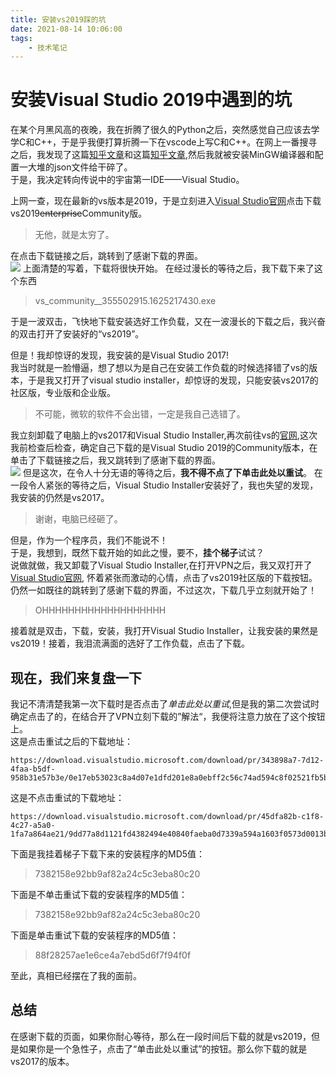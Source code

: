 ```yaml
---
title: 安装vs2019踩的坑
date: 2021-08-14 10:06:00
tags:
    - 技术笔记
---
```


# 安装Visual Studio 2019中遇到的坑
在某个月黑风高的夜晚，我在折腾了很久的Python之后，突然感觉自己应该去学学C和C++，于是乎我便打算折腾一下在vscode上写C和C++。在网上一番搜寻之后，我发现了这篇[知乎文章](https://zhuanlan.zhihu.com/p/87864677)和这篇[知乎文章](https://zhuanlan.zhihu.com/p/147366852),然后我就被安装MinGW编译器和配置一大堆的json文件给干碎了。<br>
于是，我决定转向传说中的宇宙第一IDE——Visual Studio。<br>
<!--more-->
上网一查，现在最新的vs版本是2019，于是立刻进入[Visual Studio官网](https://visualstudio.microsoft.com/zh-hans/vs/)点击下载vs2019<del>enterprise</del>Community版。<br>
> 无他，就是太穷了。<br>

在点击下载链接之后，跳转到了感谢下载的界面。<br>
![](./question-in-install-vs-2019/1.png)
上面清楚的写着，下载将很快开始。
在经过漫长的等待之后，我下载下来了这个东西
>vs_community__355502915.1625217430.exe

于是一波双击，飞快地下载安装选好工作负载，又在一波漫长的下载之后，我兴奋的双击打开了安装好的“vs2019”。

但是！我却惊讶的发现，我安装的是Visual Studio 2017!   
我当时就是一脸懵逼，想了想以为是自己在安装工作负载的时候选择错了vs的版本，于是我又打开了visual studio installer，却惊讶的发现，只能安装vs2017的社区版，专业版和企业版。
>不可能，微软的软件不会出错，一定是我自己选错了。

我立刻卸载了电脑上的vs2017和Visual Studio Installer,再次前往vs的[官网](https://visualstudio.microsoft.com/zh-hans/vs/),这次我前检查后检查，确定自己下载的是Visual Studio 2019的Community版本，在单击了下载链接之后，我又跳转到了感谢下载的界面。   
![](./question-in-install-vs-2019/1.png)
但是这次，在令人十分无语的等待之后，<strong>我不得不点了下单击此处以重试</strong>。
在一段令人紧张的等待之后，Visual Studio Installer安装好了，我也失望的发现，我安装的仍然是vs2017。
>谢谢，电脑已经砸了。

但是，作为一个程序员，我们不能说不！  
于是，我想到，既然下载开始的如此之慢，要不，<b>挂个梯子</b>试试？  
说做就做，我又卸载了Visual Studio Installer,在打开VPN之后，我又双打开了[Visual Studio官网](https://visualstudio.microsoft.com/zh-hans/vs/), 怀着紧张而激动的心情，点击了vs2019社区版的下载按钮。仍然一如既往的跳转到了感谢下载的界面，不过这次，下载几乎立刻就开始了！
>OHHHHHHHHHHHHHHHHHHH

接着就是双击，下载，安装，我打开Visual Studio Installer，让我安装的果然是vs2019！接着，我泪流满面的选好了工作负载，点击了下载。  

## 现在，我们来复盘一下
我记不清清楚我第一次下载时是否点击了<i>单击此处以重试</i>,但是我的第二次尝试时确定点击了的，在结合开了VPN立刻下载的”解法“，我便将注意力放在了这个按钮上。  
这是点击重试之后的下载地址：
```
https://download.visualstudio.microsoft.com/download/pr/343898a7-7d12-4faa-b5df-958b31e57b3e/0e17eb53023c8a4d07e1dfd201e8a0ebff2c56c74ad594c8f02521fb5b27c7db/vs_Community.exe
```
这是不点击重试的下载地址：
```
https://download.visualstudio.microsoft.com/download/pr/45dfa82b-c1f8-4c27-a5a0-1fa7a864ae21/9dd77a8d1121fd4382494e40840faeba0d7339a594a1603f0573d0013b0f0fa5/vs_Community.exe
```
下面是我挂着梯子下载下来的安装程序的MD5值：
>7382158e92bb9af82a24c5c3eba80c20

下面是不单击重试下载的安装程序的MD5值：
>7382158e92bb9af82a24c5c3eba80c20

下面是单击重试下载的安装程序的MD5值：
>88f28257ae1e6ce4a7ebd5d6f7f94f0f

至此，真相已经摆在了我的面前。

## 总结
在感谢下载的页面，如果你耐心等待，那么在一段时间后下载的就是vs2019，但是如果你是一个急性子，点击了“单击此处以重试”的按钮。那么你下载的就是vs2017的版本。



